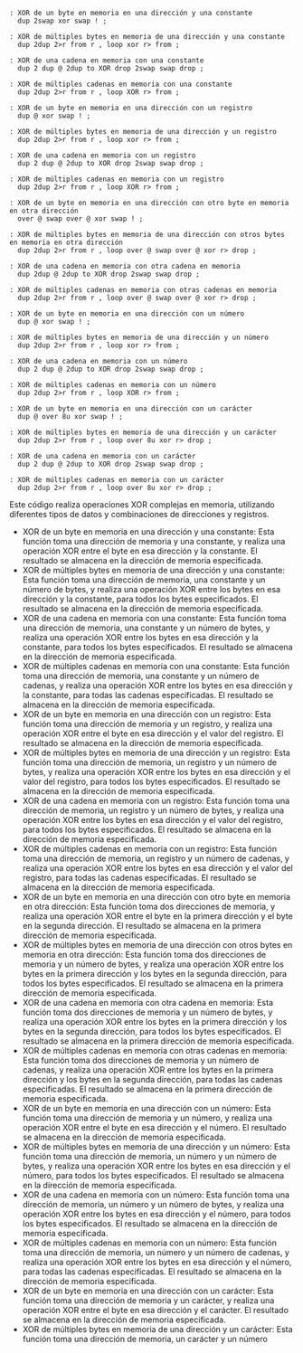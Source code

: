 ```forth
: XOR de un byte en memoria en una dirección y una constante
  dup 2swap xor swap ! ;

: XOR de múltiples bytes en memoria de una dirección y una constante
  dup 2dup 2>r from r , loop xor r> from ;

: XOR de una cadena en memoria con una constante
  dup 2 dup @ 2dup to XOR drop 2swap swap drop ;

: XOR de múltiples cadenas en memoria con una constante
  dup 2dup 2>r from r , loop XOR r> from ;

: XOR de un byte en memoria en una dirección con un registro
  dup @ xor swap ! ;

: XOR de múltiples bytes en memoria de una dirección y un registro
  dup 2dup 2>r from r , loop xor r> from ;

: XOR de una cadena en memoria con un registro
  dup 2 dup @ 2dup to XOR drop 2swap swap drop ;

: XOR de múltiples cadenas en memoria con un registro
  dup 2dup 2>r from r , loop XOR r> from ;

: XOR de un byte en memoria en una dirección con otro byte en memoria en otra dirección
  over @ swap over @ xor swap ! ;

: XOR de múltiples bytes en memoria de una dirección con otros bytes en memoria en otra dirección
  dup 2dup 2>r from r , loop over @ swap over @ xor r> drop ;

: XOR de una cadena en memoria con otra cadena en memoria
  dup 2dup @ 2dup to XOR drop 2swap swap drop ;

: XOR de múltiples cadenas en memoria con otras cadenas en memoria
  dup 2dup 2>r from r , loop over @ swap over @ xor r> drop ;

: XOR de un byte en memoria en una dirección con un número
  dup @ xor swap ! ;

: XOR de múltiples bytes en memoria de una dirección y un número
  dup 2dup 2>r from r , loop xor r> from ;

: XOR de una cadena en memoria con un número
  dup 2 dup @ 2dup to XOR drop 2swap swap drop ;

: XOR de múltiples cadenas en memoria con un número
  dup 2dup 2>r from r , loop XOR r> from ;

: XOR de un byte en memoria en una dirección con un carácter
  dup @ over 8u xor swap ! ;

: XOR de múltiples bytes en memoria de una dirección y un carácter
  dup 2dup 2>r from r , loop over 8u xor r> drop ;

: XOR de una cadena en memoria con un carácter
  dup 2 dup @ 2dup to XOR drop 2swap swap drop ;

: XOR de múltiples cadenas en memoria con un carácter
  dup 2dup 2>r from r , loop over 8u xor r> drop ;
```

Este código realiza operaciones XOR complejas en memoria, utilizando diferentes tipos de datos y combinaciones de direcciones y registros.

* XOR de un byte en memoria en una dirección y una constante: Esta función toma una dirección de memoria y una constante, y realiza una operación XOR entre el byte en esa dirección y la constante. El resultado se almacena en la dirección de memoria especificada.
* XOR de múltiples bytes en memoria de una dirección y una constante: Esta función toma una dirección de memoria, una constante y un número de bytes, y realiza una operación XOR entre los bytes en esa dirección y la constante, para todos los bytes especificados. El resultado se almacena en la dirección de memoria especificada.
* XOR de una cadena en memoria con una constante: Esta función toma una dirección de memoria, una constante y un número de bytes, y realiza una operación XOR entre los bytes en esa dirección y la constante, para todos los bytes especificados. El resultado se almacena en la dirección de memoria especificada.
* XOR de múltiples cadenas en memoria con una constante: Esta función toma una dirección de memoria, una constante y un número de cadenas, y realiza una operación XOR entre los bytes en esa dirección y la constante, para todas las cadenas especificadas. El resultado se almacena en la dirección de memoria especificada.
* XOR de un byte en memoria en una dirección con un registro: Esta función toma una dirección de memoria y un registro, y realiza una operación XOR entre el byte en esa dirección y el valor del registro. El resultado se almacena en la dirección de memoria especificada.
* XOR de múltiples bytes en memoria de una dirección y un registro: Esta función toma una dirección de memoria, un registro y un número de bytes, y realiza una operación XOR entre los bytes en esa dirección y el valor del registro, para todos los bytes especificados. El resultado se almacena en la dirección de memoria especificada.
* XOR de una cadena en memoria con un registro: Esta función toma una dirección de memoria, un registro y un número de bytes, y realiza una operación XOR entre los bytes en esa dirección y el valor del registro, para todos los bytes especificados. El resultado se almacena en la dirección de memoria especificada.
* XOR de múltiples cadenas en memoria con un registro: Esta función toma una dirección de memoria, un registro y un número de cadenas, y realiza una operación XOR entre los bytes en esa dirección y el valor del registro, para todas las cadenas especificadas. El resultado se almacena en la dirección de memoria especificada.
* XOR de un byte en memoria en una dirección con otro byte en memoria en otra dirección: Esta función toma dos direcciones de memoria, y realiza una operación XOR entre el byte en la primera dirección y el byte en la segunda dirección. El resultado se almacena en la primera dirección de memoria especificada.
* XOR de múltiples bytes en memoria de una dirección con otros bytes en memoria en otra dirección: Esta función toma dos direcciones de memoria y un número de bytes, y realiza una operación XOR entre los bytes en la primera dirección y los bytes en la segunda dirección, para todos los bytes especificados. El resultado se almacena en la primera dirección de memoria especificada.
* XOR de una cadena en memoria con otra cadena en memoria: Esta función toma dos direcciones de memoria y un número de bytes, y realiza una operación XOR entre los bytes en la primera dirección y los bytes en la segunda dirección, para todos los bytes especificados. El resultado se almacena en la primera dirección de memoria especificada.
* XOR de múltiples cadenas en memoria con otras cadenas en memoria: Esta función toma dos direcciones de memoria y un número de cadenas, y realiza una operación XOR entre los bytes en la primera dirección y los bytes en la segunda dirección, para todas las cadenas especificadas. El resultado se almacena en la primera dirección de memoria especificada.
* XOR de un byte en memoria en una dirección con un número: Esta función toma una dirección de memoria y un número, y realiza una operación XOR entre el byte en esa dirección y el número. El resultado se almacena en la dirección de memoria especificada.
* XOR de múltiples bytes en memoria de una dirección y un número: Esta función toma una dirección de memoria, un número y un número de bytes, y realiza una operación XOR entre los bytes en esa dirección y el número, para todos los bytes especificados. El resultado se almacena en la dirección de memoria especificada.
* XOR de una cadena en memoria con un número: Esta función toma una dirección de memoria, un número y un número de bytes, y realiza una operación XOR entre los bytes en esa dirección y el número, para todos los bytes especificados. El resultado se almacena en la dirección de memoria especificada.
* XOR de múltiples cadenas en memoria con un número: Esta función toma una dirección de memoria, un número y un número de cadenas, y realiza una operación XOR entre los bytes en esa dirección y el número, para todas las cadenas especificadas. El resultado se almacena en la dirección de memoria especificada.
* XOR de un byte en memoria en una dirección con un carácter: Esta función toma una dirección de memoria y un carácter, y realiza una operación XOR entre el byte en esa dirección y el carácter. El resultado se almacena en la dirección de memoria especificada.
* XOR de múltiples bytes en memoria de una dirección y un carácter: Esta función toma una dirección de memoria, un carácter y un número